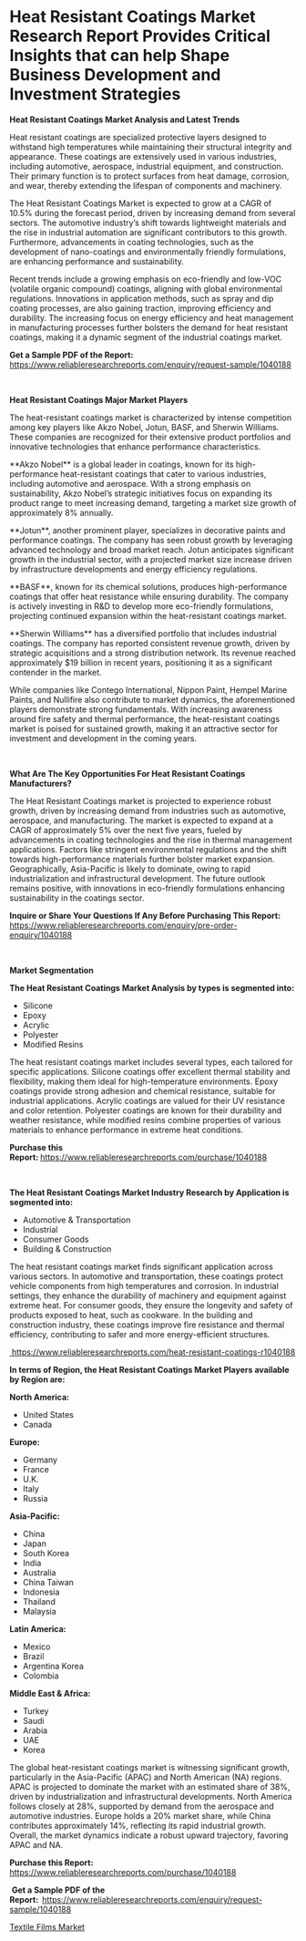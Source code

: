 <p><h1>Heat Resistant Coatings Market Research Report Provides Critical Insights that can help Shape Business Development and Investment Strategies</h1></p><p><strong>Heat Resistant Coatings Market Analysis and Latest Trends</strong></p>
<p><p>Heat resistant coatings are specialized protective layers designed to withstand high temperatures while maintaining their structural integrity and appearance. These coatings are extensively used in various industries, including automotive, aerospace, industrial equipment, and construction. Their primary function is to protect surfaces from heat damage, corrosion, and wear, thereby extending the lifespan of components and machinery.</p><p>The Heat Resistant Coatings Market is expected to grow at a CAGR of 10.5% during the forecast period, driven by increasing demand from several sectors. The automotive industry’s shift towards lightweight materials and the rise in industrial automation are significant contributors to this growth. Furthermore, advancements in coating technologies, such as the development of nano-coatings and environmentally friendly formulations, are enhancing performance and sustainability.</p><p>Recent trends include a growing emphasis on eco-friendly and low-VOC (volatile organic compound) coatings, aligning with global environmental regulations. Innovations in application methods, such as spray and dip coating processes, are also gaining traction, improving efficiency and durability. The increasing focus on energy efficiency and heat management in manufacturing processes further bolsters the demand for heat resistant coatings, making it a dynamic segment of the industrial coatings market.</p></p>
<p><strong>Get a Sample PDF of the Report:&nbsp;</strong> <a href="https://www.reliableresearchreports.com/enquiry/request-sample/1040188?utm_campaign=3093&utm_medium=2&utm_source=Github&utm_content=ia&utm_term=31032025&utm_id=heat-resistant-coatings">https://www.reliableresearchreports.com/enquiry/request-sample/1040188</a></p>
<p>&nbsp;</p>
<p><strong>Heat Resistant Coatings Major Market Players</strong></p>
<p><p>The heat-resistant coatings market is characterized by intense competition among key players like Akzo Nobel, Jotun, BASF, and Sherwin Williams. These companies are recognized for their extensive product portfolios and innovative technologies that enhance performance characteristics. </p><p>**Akzo Nobel** is a global leader in coatings, known for its high-performance heat-resistant coatings that cater to various industries, including automotive and aerospace. With a strong emphasis on sustainability, Akzo Nobel’s strategic initiatives focus on expanding its product range to meet increasing demand, targeting a market size growth of approximately 8% annually.</p><p>**Jotun**, another prominent player, specializes in decorative paints and performance coatings. The company has seen robust growth by leveraging advanced technology and broad market reach. Jotun anticipates significant growth in the industrial sector, with a projected market size increase driven by infrastructure developments and energy efficiency regulations.</p><p>**BASF**, known for its chemical solutions, produces high-performance coatings that offer heat resistance while ensuring durability. The company is actively investing in R&D to develop more eco-friendly formulations, projecting continued expansion within the heat-resistant coatings market.</p><p>**Sherwin Williams** has a diversified portfolio that includes industrial coatings. The company has reported consistent revenue growth, driven by strategic acquisitions and a strong distribution network. Its revenue reached approximately $19 billion in recent years, positioning it as a significant contender in the market.</p><p>While companies like Contego International, Nippon Paint, Hempel Marine Paints, and Nullifire also contribute to market dynamics, the aforementioned players demonstrate strong fundamentals. With increasing awareness around fire safety and thermal performance, the heat-resistant coatings market is poised for sustained growth, making it an attractive sector for investment and development in the coming years.</p></p>
<p>&nbsp;</p>
<p><strong>What Are The Key Opportunities For Heat Resistant Coatings Manufacturers?</strong></p>
<p><p>The Heat Resistant Coatings market is projected to experience robust growth, driven by increasing demand from industries such as automotive, aerospace, and manufacturing. The market is expected to expand at a CAGR of approximately 5% over the next five years, fueled by advancements in coating technologies and the rise in thermal management applications. Factors like stringent environmental regulations and the shift towards high-performance materials further bolster market expansion. Geographically, Asia-Pacific is likely to dominate, owing to rapid industrialization and infrastructural development. The future outlook remains positive, with innovations in eco-friendly formulations enhancing sustainability in the coatings sector.</p></p>
<p><strong>Inquire or Share Your Questions If Any Before Purchasing This Report:</strong> <a href="https://www.reliableresearchreports.com/enquiry/pre-order-enquiry/1040188?utm_campaign=3093&utm_medium=2&utm_source=Github&utm_content=ia&utm_term=31032025&utm_id=heat-resistant-coatings">https://www.reliableresearchreports.com/enquiry/pre-order-enquiry/1040188</a></p>
<p>&nbsp;</p>
<p><strong>Market Segmentation</strong></p>
<p><strong>The Heat Resistant Coatings Market Analysis by types is segmented into:</strong></p>
<p><ul><li>Silicone</li><li>Epoxy</li><li>Acrylic</li><li>Polyester</li><li>Modified Resins</li></ul></p>
<p><p>The heat resistant coatings market includes several types, each tailored for specific applications. Silicone coatings offer excellent thermal stability and flexibility, making them ideal for high-temperature environments. Epoxy coatings provide strong adhesion and chemical resistance, suitable for industrial applications. Acrylic coatings are valued for their UV resistance and color retention. Polyester coatings are known for their durability and weather resistance, while modified resins combine properties of various materials to enhance performance in extreme heat conditions.</p></p>
<p><strong>Purchase this Report:&nbsp;</strong><a href="https://www.reliableresearchreports.com/purchase/1040188?utm_campaign=3093&utm_medium=2&utm_source=Github&utm_content=ia&utm_term=31032025&utm_id=heat-resistant-coatings">https://www.reliableresearchreports.com/purchase/1040188</a></p>
<p>&nbsp;</p>
<p><strong>The Heat Resistant Coatings Market Industry Research by Application is segmented into:</strong></p>
<p><ul><li>Automotive & Transportation</li><li>Industrial</li><li>Consumer Goods</li><li>Building & Construction</li></ul></p>
<p><p>The heat resistant coatings market finds significant application across various sectors. In automotive and transportation, these coatings protect vehicle components from high temperatures and corrosion. In industrial settings, they enhance the durability of machinery and equipment against extreme heat. For consumer goods, they ensure the longevity and safety of products exposed to heat, such as cookware. In the building and construction industry, these coatings improve fire resistance and thermal efficiency, contributing to safer and more energy-efficient structures.</p></p>
<p><a href="https://www.reliableresearchreports.com/heat-resistant-coatings-r1040188?utm_campaign=3093&utm_medium=2&utm_source=Github&utm_content=ia&utm_term=31032025&utm_id=heat-resistant-coatings">&nbsp;https://www.reliableresearchreports.com/heat-resistant-coatings-r1040188</a></p>
<p><strong>In terms of Region, the Heat Resistant Coatings Market Players available by Region are:</strong></p>
<p>
    <p> <strong> North America: </strong>
        <ul>
            <li>United States</li>
            <li>Canada</li>
        </ul>
        </p> 
    <p> <strong> Europe: </strong>
        <ul>
            <li>Germany</li>
            <li>France</li>
            <li>U.K.</li>
            <li>Italy</li>
            <li>Russia</li>
        </ul>
        </p> 
    <p> <strong> Asia-Pacific: </strong>
        <ul>
            <li>China</li>
            <li>Japan</li>
            <li>South Korea</li>
            <li>India</li>
            <li>Australia</li>
            <li>China Taiwan</li>
            <li>Indonesia</li>
            <li>Thailand</li>
            <li>Malaysia</li>
        </ul>
        </p> 
    <p> <strong> Latin America: </strong>
        <ul>
            <li>Mexico</li>
            <li>Brazil</li>
            <li>Argentina Korea</li>
            <li>Colombia</li>
        </ul>
        </p> 
    <p> <strong> Middle East & Africa: </strong>
        <ul>
            <li>Turkey</li>
            <li>Saudi</li>
            <li>Arabia</li>
            <li>UAE</li>
            <li>Korea</li>
        </ul>
    </p>
    </p>
<p><p>The global heat-resistant coatings market is witnessing significant growth, particularly in the Asia-Pacific (APAC) and North American (NA) regions. APAC is projected to dominate the market with an estimated share of 38%, driven by industrialization and infrastructural developments. North America follows closely at 28%, supported by demand from the aerospace and automotive industries. Europe holds a 20% market share, while China contributes approximately 14%, reflecting its rapid industrial growth. Overall, the market dynamics indicate a robust upward trajectory, favoring APAC and NA.</p></p>
<p><strong>Purchase this Report: </strong><a href="https://www.reliableresearchreports.com/purchase/1040188?utm_campaign=3093&utm_medium=2&utm_source=Github&utm_content=ia&utm_term=31032025&utm_id=heat-resistant-coatings">https://www.reliableresearchreports.com/purchase/1040188</a></p>
<p>&nbsp;<strong>Get a Sample PDF of the Report:&nbsp;&nbsp;</strong><a href="https://www.reliableresearchreports.com/enquiry/request-sample/1040188?utm_campaign=3093&utm_medium=2&utm_source=Github&utm_content=ia&utm_term=31032025&utm_id=heat-resistant-coatings">https://www.reliableresearchreports.com/enquiry/request-sample/1040188</a></p>
<p><strong></strong></p>
<p><p><a href="https://github.com/ziwersekos/Market-Research-Report-List-1/blob/main/textile-films-market.md?utm_campaign=3093&utm_medium=2&utm_source=Github&utm_content=ia&utm_term=31032025&utm_id=heat-resistant-coatings">Textile Films Market</a></p></p>